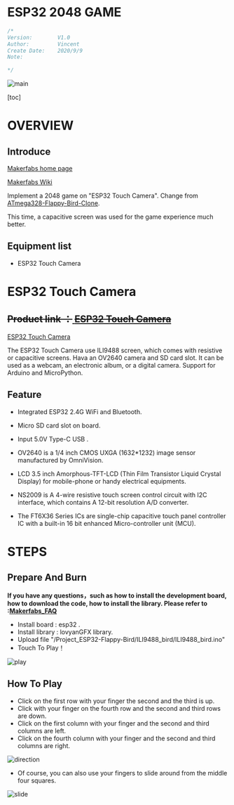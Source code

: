 # ESP32 2048 GAME

```c++
/*
Version:		V1.0
Author:			Vincent
Create Date:	2020/9/9
Note:
	
*/
```


![main](md_pic/main.gif)


[toc]

# OVERVIEW

## Introduce

[Makerfabs home page](https://www.makerfabs.com/)

[Makerfabs Wiki](https://makerfabs.com/wiki/index.php?title=Main_Page)

Implement a 2048 game on "ESP32 Touch Camera". Change from [ATmega328-Flappy-Bird-Clone](https://github.com/mrt-prodz/ATmega328-Flappy-Bird-Clone).

This time, a capacitive screen was used for the game experience much better.

## Equipment list

- ESP32 Touch Camera



# ESP32 Touch Camera

## ~~Product link ：~~[ ~~ESP32 Touch Camera~~]() 

[ESP32 Touch Camera](https://www.youtube.com/watch?v=zWUy4gcwMs4&feature=youtu.be)

The ESP32 Touch Camera use ILI9488 screen, which comes with resistive or capacitive screens. Hava an OV2640 camera and SD card slot. It can be used as a webcam, an electronic album, or a digital camera. Support for Arduino and MicroPython. 

## Feature

- Integrated ESP32 2.4G WiFi and Bluetooth.
- Micro SD card slot on board.
- Input 5.0V Type-C USB .
- OV2640 is a 1/4 inch CMOS UXGA (1632*1232) image sensor manufactured by OmniVision.
- LCD 3.5 inch Amorphous-TFT-LCD (Thin Film Transistor Liquid Crystal Display) for mobile-phone or handy electrical equipments.
- NS2009 is A 4-wire resistive touch screen control circuit with I2C interface, which contains A 12-bit resolution A/D converter.

- The FT6X36 Series ICs are single-chip capacitive touch panel controller IC with a built-in 16 bit enhanced Micro-controller unit (MCU).

# STEPS

## Prepare And Burn

**If you have any questions，such as how to install the development board, how to download the code, how to install the library. Please refer to :[Makerfabs_FAQ](https://github.com/Makerfabs/Makerfabs_FAQ)**

- Install board : esp32 .
- Install library : lovyanGFX library. 
- Upload file "/Project_ESP32-Flappy-Bird/ILI9488_bird/ILI9488_bird.ino"
- Touch To Play！

![play](md_pic/play.jpg)



## How To Play

- Click on the first row with your finger the second and the third  is up.
- Click with your finger on the fourth row and the second and third rows are down.
- Click on the first column with your finger and the second and third columns are left.
- Click on the fourth column with your finger and the second and third columns are right.

![direction](md_pic/direction.jpg)



- Of course, you can also use your fingers to slide around from the middle four squares.

![slide](md_pic/slide.jpg)